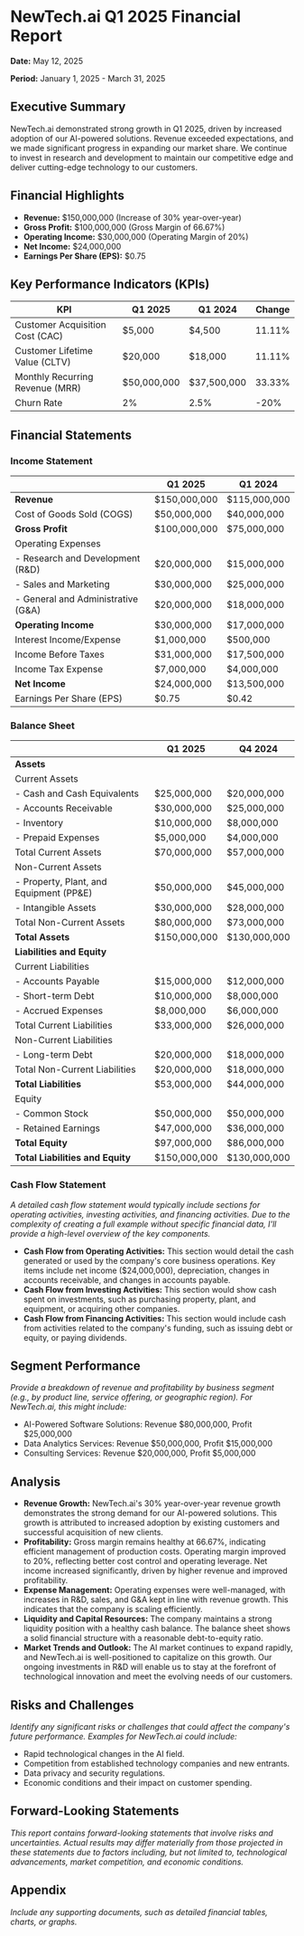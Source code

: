 # NewTech.ai Q1 2025 Financial Report

**Date:** May 12, 2025

**Period:** January 1, 2025 - March 31, 2025

## Executive Summary

NewTech.ai demonstrated strong growth in Q1 2025, driven by increased adoption of our AI-powered solutions. Revenue exceeded expectations, and we made significant progress in expanding our market share. We continue to invest in research and development to maintain our competitive edge and deliver cutting-edge technology to our customers.

## Financial Highlights

* **Revenue:** \$150,000,000 (Increase of 30% year-over-year)
* **Gross Profit:** \$100,000,000 (Gross Margin of 66.67%)
* **Operating Income:** \$30,000,000 (Operating Margin of 20%)
* **Net Income:** \$24,000,000
* **Earnings Per Share (EPS):** \$0.75

## Key Performance Indicators (KPIs)

| KPI                        | Q1 2025     | Q1 2024     | Change      |
| -------------------------- | ----------- | ----------- | ----------- |
| Customer Acquisition Cost (CAC) | \$5,000     | \$4,500     | 11.11%      |
| Customer Lifetime Value (CLTV)   | \$20,000    | \$18,000    | 11.11%      |
| Monthly Recurring Revenue (MRR)    | \$50,000,000 | \$37,500,000 | 33.33%      |
| Churn Rate                   | 2%          | 2.5%        | -20%        |

## Financial Statements

### Income Statement

|                                     | Q1 2025     | Q1 2024     |
| ----------------------------------- | ----------- | ----------- |
| **Revenue** | \$150,000,000 | \$115,000,000 |
| Cost of Goods Sold (COGS)           | \$50,000,000  | \$40,000,000  |
| **Gross Profit** | \$100,000,000 | \$75,000,000  |
| Operating Expenses                  |             |             |
| \- Research and Development (R&D)     | \$20,000,000  | \$15,000,000  |
| \- Sales and Marketing             | \$30,000,000  | \$25,000,000  |
| \- General and Administrative (G&A)  | \$20,000,000  | \$18,000,000  |
| **Operating Income** | \$30,000,000  | \$17,000,000  |
| Interest Income/Expense              | \$1,000,000   | \$500,000     |
| Income Before Taxes                 | \$31,000,000  | \$17,500,000  |
| Income Tax Expense                    | \$7,000,000   | \$4,000,000   |
| **Net Income** | \$24,000,000  | \$13,500,000  |
| Earnings Per Share (EPS)            | \$0.75        | \$0.42        |

### Balance Sheet

|                                      | Q1 2025     | Q4 2024     |
| ------------------------------------ | ----------- | ----------- |
| **Assets** |             |             |
| Current Assets                       |             |             |
| \- Cash and Cash Equivalents        | \$25,000,000  | \$20,000,000  |
| \- Accounts Receivable              | \$30,000,000  | \$25,000,000  |
| \- Inventory                        | \$10,000,000  | \$8,000,000   |
| \- Prepaid Expenses                 | \$5,000,000   | \$4,000,000   |
| Total Current Assets                 | \$70,000,000  | \$57,000,000  |
| Non-Current Assets                   |             |             |
| \- Property, Plant, and Equipment (PP&E) | \$50,000,000  | \$45,000,000  |
| \- Intangible Assets                  | \$30,000,000  | \$28,000,000  |
| Total Non-Current Assets             | \$80,000,000  | \$73,000,000  |
| **Total Assets** | \$150,000,000 | \$130,000,000 |
| **Liabilities and Equity** |             |             |
| Current Liabilities                  |             |             |
| \- Accounts Payable                  | \$15,000,000  | \$12,000,000  |
| \- Short-term Debt                    | \$10,000,000  | \$8,000,000   |
| \- Accrued Expenses                  | \$8,000,000   | \$6,000,000   |
| Total Current Liabilities            | \$33,000,000  | \$26,000,000  |
| Non-Current Liabilities              |             |             |
| \- Long-term Debt                     | \$20,000,000  | \$18,000,000  |
| Total Non-Current Liabilities        | \$20,000,000  | \$18,000,000  |
| **Total Liabilities** | \$53,000,000  | \$44,000,000  |
| Equity                             |             |             |
| \- Common Stock                       | \$50,000,000  | \$50,000,000  |
| \- Retained Earnings                  | \$47,000,000  | \$36,000,000  |
| **Total Equity** | \$97,000,000  | \$86,000,000  |
| **Total Liabilities and Equity** | \$150,000,000 | \$130,000,000 |

### Cash Flow Statement

*A detailed cash flow statement would typically include sections for operating activities, investing activities, and financing activities. Due to the complexity of creating a full example without specific financial data, I'll provide a high-level overview of the key components.*

* **Cash Flow from Operating Activities:** This section would detail the cash generated or used by the company's core business operations. Key items include net income (\$24,000,000), depreciation, changes in accounts receivable, and changes in accounts payable.
* **Cash Flow from Investing Activities:** This section would show cash spent on investments, such as purchasing property, plant, and equipment, or acquiring other companies.
* **Cash Flow from Financing Activities:** This section would include cash from activities related to the company's funding, such as issuing debt or equity, or paying dividends.

## Segment Performance

*Provide a breakdown of revenue and profitability by business segment (e.g., by product line, service offering, or geographic region). For NewTech.ai, this might include:*

* AI-Powered Software Solutions: Revenue \$80,000,000, Profit \$25,000,000
* Data Analytics Services: Revenue \$50,000,000, Profit \$15,000,000
* Consulting Services: Revenue \$20,000,000, Profit \$5,000,000

## Analysis

* **Revenue Growth:** NewTech.ai's 30% year-over-year revenue growth demonstrates the strong demand for our AI-powered solutions. This growth is attributed to increased adoption by existing customers and successful acquisition of new clients.
* **Profitability:** Gross margin remains healthy at 66.67%, indicating efficient management of production costs. Operating margin improved to 20%, reflecting better cost control and operating leverage. Net income increased significantly, driven by higher revenue and improved profitability.
* **Expense Management:** Operating expenses were well-managed, with increases in R&D, sales, and G&A kept in line with revenue growth. This indicates that the company is scaling efficiently.
* **Liquidity and Capital Resources:** The company maintains a strong liquidity position with a healthy cash balance. The balance sheet shows a solid financial structure with a reasonable debt-to-equity ratio.
* **Market Trends and Outlook:** The AI market continues to expand rapidly, and NewTech.ai is well-positioned to capitalize on this growth. Our ongoing investments in R&D will enable us to stay at the forefront of technological innovation and meet the evolving needs of our customers.

## Risks and Challenges

*Identify any significant risks or challenges that could affect the company's future performance. Examples for NewTech.ai could include:*

* Rapid technological changes in the AI field.
* Competition from established technology companies and new entrants.
* Data privacy and security regulations.
* Economic conditions and their impact on customer spending.

## Forward-Looking Statements

*This report contains forward-looking statements that involve risks and uncertainties. Actual results may differ materially from those projected in these statements due to factors including, but not limited to, technological advancements, market competition, and economic conditions.*

## Appendix

*Include any supporting documents, such as detailed financial tables, charts, or graphs.*
